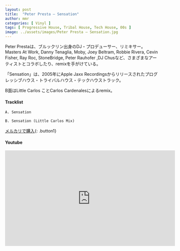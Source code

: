 ```yaml
---
layout: post
title:  "Peter Presta – Sensation"
author: mmr
categories: [ Vinyl ]
tags: [ Progressive House, Tribal House, Tech House, 00s ]
image: ../assets/images/Peter Presta – Sensation.jpg
---
```


Peter Prestaは、ブルックリン出身のDJ・プロデューサー、リミキサー。Masters At Work, Danny Tenaglia, Moby, Joey Beltram, Robbie Rivera, Cevin Fisher, Ray Roc, StoneBridge, Peter Rauhofer ,DJ Chusなど、さまざまなアーティストとコラボしたり、remixを手がけている。

「Sensation」は、2005年にApple Jaxx Recordingsからリリースされたプログレッシブハウス・トライバルハウス・テックハウストラック。

B面はLittle Carlos ことCarlos Cardenalesによるremix。

#### Tracklist
```md
A. Sensation

B. Sensation (Little Carlos Mix)
```

[メルカリで購入](https://jp.mercari.com/item/m67991904481?afid=6142608987){: .button1}

#### Youtube
<iframe width="560" height="315" src="https://www.youtube.com/embed/h7-D2gM1eLk?si=OOpJDlwcdljSRXXz" title="YouTube video player" frameborder="0" allow="accelerometer; autoplay; clipboard-write; encrypted-media; gyroscope; picture-in-picture; web-share" referrerpolicy="strict-origin-when-cross-origin" allowfullscreen></iframe>